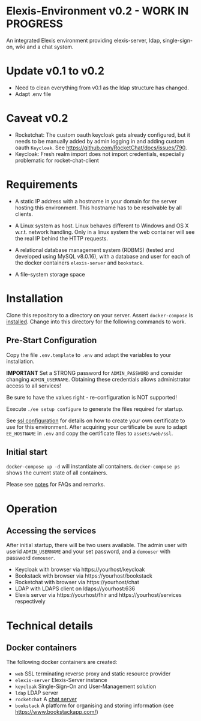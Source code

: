 # Elexis-Environment v0.2 - WORK IN PROGRESS

An integrated Elexis environment providing elexis-server, ldap, single-sign-on, wiki and a chat system.

# Update v0.1 to v0.2

* Need to clean everything from v0.1 as the ldap structure has changed.
* Adapt .env file

# Caveat v0.2

* Rocketchat: The custom oauth keycloak gets already configured, but it needs to be manually added by admin logging in and adding custom oauth `Keycloak`. See https://github.com/RocketChat/docs/issues/790.
* Keycloak: Fresh realm import does not import credentials, especially problematic for rocket-chat-client

# Requirements

* A static IP address with a hostname in your domain for the server hosting this environment. This hostname has to be resolvable by all clients.

* A Linux system as host. Linux behaves different to Windows and OS X w.r.t. network handling. Only in a linux system the web container will see the real IP behind the HTTP requests.

* A relational database management system (RDBMS) (tested and developed using MySQL v8.0.16), with
a database and user for each of the docker containers ``elexis-server`` and ``bookstack``.

* A file-system storage space

# Installation

Clone this repository to a directory on your server. Assert `docker-compose` is [installed](https://docs.docker.com/compose/install/). Change into this directory for the following commands to work.

## Pre-Start Configuration

Copy the file `.env.template` to `.env` and adapt the variables to your installation.

**IMPORTANT** Set a STRONG password for `ADMIN_PASSWORD` and consider changing `ADMIN_USERNAME`. Obtaining these credentials allows administrator access to all services!

Be sure to have the values right - re-configuration is NOT supported!

Execute `./ee setup configure` to generate the files required for startup.

See [ssl configuration](doc/ssl.md) for details on how to create your own certificate to use for this environment.
After acquiring your certificate be sure to adapt `EE_HOSTNAME` in `.env` and copy
the certificate files to `assets/web/ssl`.

## Initial start

`docker-compose up -d` will instantiate all containers. `docker-compose ps` shows the current state of all containers.

Please see [notes](doc/notes.md) for FAQs and remarks.

# Operation

## Accessing the services

After initial startup, there will be two users available. The admin user with userid `ADMIN_USERNAME` and your set password, and a `demouser` with password `demouser`.

* Keycloak with browser via https://yourhost/keycloak
* Bookstack with browser via https://yourhost/bookstack
* Rocketchat with browser via https://yourhost/chat
* LDAP with LDAPS client on ldaps://yourhost:636 
* Elexis server via https://yourhost/fhir and https://yourhost/services respectively

# Technical details

## Docker containers

The following docker containers are created:

- ```web``` SSL terminating reverse proxy and static resource provider
- ```elexis-server``` Elexis-Server instance
- ```keycloak``` Single-Sign-On and User-Management solution
- ```ldap``` LDAP server
- ```rocketchat``` A [chat server](https://rocket.chat/)
- ```bookstack``` A platform for organising and storing information (see https://www.bookstackapp.com/)
